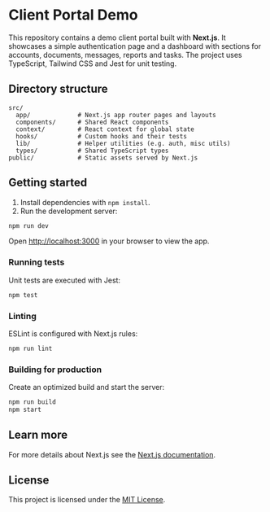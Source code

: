 # Client Portal Demo

This repository contains a demo client portal built with **Next.js**. It showcases a simple authentication page and a dashboard with sections for accounts, documents, messages, reports and tasks. The project uses TypeScript, Tailwind CSS and Jest for unit testing.

## Directory structure

```
src/
  app/             # Next.js app router pages and layouts
  components/      # Shared React components
  context/         # React context for global state
  hooks/           # Custom hooks and their tests
  lib/             # Helper utilities (e.g. auth, misc utils)
  types/           # Shared TypeScript types
public/            # Static assets served by Next.js
```

## Getting started

1. Install dependencies with `npm install`.
2. Run the development server:

```bash
npm run dev
```

Open <http://localhost:3000> in your browser to view the app.

### Running tests

Unit tests are executed with Jest:

```bash
npm test
```

### Linting

ESLint is configured with Next.js rules:

```bash
npm run lint
```

### Building for production

Create an optimized build and start the server:

```bash
npm run build
npm start
```

## Learn more

For more details about Next.js see the [Next.js documentation](https://nextjs.org/docs).

## License

This project is licensed under the [MIT License](LICENSE).
